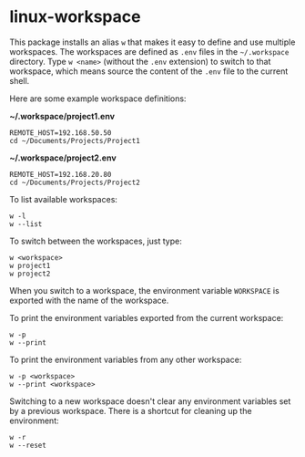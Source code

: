 # linux-workspace

This package installs an alias `w` that makes it easy to define and use
multiple workspaces. The workspaces are defined as `.env` files in the
`~/.workspace` directory. Type `w <name>` (without the `.env` extension)
to switch to that workspace, which means source the content of the `.env`
file to the current shell. 

Here are some example workspace definitions:

**~/.workspace/project1.env**

    REMOTE_HOST=192.168.50.50
    cd ~/Documents/Projects/Project1

**~/.workspace/project2.env**

    REMOTE_HOST=192.168.20.80
    cd ~/Documents/Projects/Project2

To list available workspaces:

    w -l
    w --list

To switch between the workspaces, just type:

    w <workspace>
    w project1
    w project2

When you switch to a workspace, the environment variable `WORKSPACE` is
exported with the name of the workspace.

To print the environment variables exported from the current workspace:

    w -p
    w --print

To print the environment variables from any other workspace:

    w -p <workspace>
    w --print <workspace>

Switching to a new workspace doesn't clear any environment variables set
by a previous workspace. There is a shortcut for cleaning up the environment:

    w -r
    w --reset


